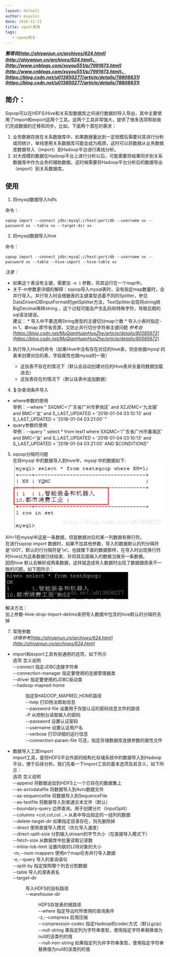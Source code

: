 ```yaml
---
layout: default
author: muyalei
date: 2018-12-21
title: sqool使用
tags:
   - sqoop相关
---
```



***整理自[http://shiyanjun.cn/archives/624.html](http://shiyanjun.cn/archives/624.html)、[http://www.cnblogs.com/xuyou551/p/7991973.html](http://www.cnblogs.com/xuyou551/p/7991973.html)、[https://blog.csdn.net/u013850277/article/details/78808631](https://blog.csdn.net/u013850277/article/details/78808631)***

## 简介：

Sqoop可以在HDFS/Hive和关系型数据库之间进行数据的导入导出，其中主要使用了import和export这两个工具。这两个工具非常强大，提供了很多选项帮助我们完成数据的迁移和同步。比如，下面两个潜在的需求：
  1. 业务数据存放在关系数据库中，如果数据量达到一定规模后需要对其进行分析或同统计，单纯使用关系数据库可能会成为瓶颈，这时可以将数据从业务数据库数据导入（import）到Hadoop平台进行离线分析。
  2. 对大规模的数据在Hadoop平台上进行分析以后，可能需要将结果同步到关系数据库中作为业务的辅助数据，这时候需要将Hadoop平台分析后的数据导出（export）到关系数据库。


## 使用

1. 将mysql数据导入hdfs

  命令：
  ```
  sqoop import --connect jdbc:mysql://host:port/db --username xx --password xx --table xx --target-dir xx
  ```

2. 将mysql数据导入hive

命令：
```
sqoop import --connect jdbc:mysql://host:port/db --username xx --password xx --table --hive-import --hive-table xx
```
*注意：*
   * 如果这个表没有主键，需要加 `-m 1` 参数，将其运行在一个map中。
   * 关于-m参数更详细的解释：sqoop导入mysql表时，没有指定map数量时，会并行导入。并行导入时会根据表的主键类型选着不同的Splitter，参见DataDrivenDBInputFormat的getSplitter方法，TextSplitter会现将string转BigDecimal再转string ，这个过程可能会产生乱码和特殊字符，导致后期的sql语法错误。<br/>
   建议：
    * 导入中不要选用String类型的主键切分map个数 
    * 导入小表时指定-m 1，单map 即节省资源，又防止并行切分字符串主键问题
   *参考自[https://blog.csdn.net/MuQianHuanHuoZhe/article/details/80585672](https://blog.csdn.net/MuQianHuanHuoZhe/article/details/80585672)*

3. 执行导入Hive的命令（如果Hive中没有存在对应的hive表，则会依据mysql 的表来创建对应的表，字段属性也跟mysql的一致）
   * 这张表不存在的情况下（默认会自动创建对应的Hive表并全量将数据加载进去）
   * 这张表存在的情况下（默认往表中追加数据）

4. 复杂查询条件导入
  * where参数的使用<br/>
  举例：--where " SXQMC='广东省广州市萝岗区' and XZJDMC='九龙镇' and BMC='女' and S_LAST_UPDATED > '2018-01-04 03:10:13'  and  S_LAST_UPDATED < '2018-01-04 03:21:00' " <br/>
  * query参数的使用<br/>
  举例：--query " select * from test1  where SXQMC='广东省广州市番禺区' and BMC='女' and S_LAST_UPDATED > '2018-01-04 03:10:13'  and  S_LAST_UPDATED < '2018-01-04 03:21:00'  AND \$CONDITIONS" 

5. sqoop分隔符问题<br/>
  在将mysql 中的数据导入到hive中，mysql 中的数据如下:<br/>
  ![2018-12-21-sqoop使用_图片1.png](https://github.com/muyalei/muyalei.github.io/blob/gh-pages/img/2018-12-21-sqoop%E4%BD%BF%E7%94%A8_%E5%9B%BE%E7%89%871.png)

  XH=1在mysql中这是一条数据，但是数据对应的某一列数据有换行符。<br/>
  在进行sqoop import 数据时，如果不加其他参数，导入的数据默认的列分隔符是’\001’，默认的行分隔符是’\n’。也就像下面的数据那样，在导入时出现换行符时hive以为这条数据已经结束，并将其后面输入的数据当做另一条数据。<br/> 
  因而hive 默认会解析成两条数据，这样就造成导入数据时出现了数据跟原表不一致的问题。如下图所示：<br/>
  ![2018-12-21-sqoop使用_图片2.png](https://github.com/muyalei/muyalei.github.io/blob/gh-pages/img/2018-12-21-sqoop%E4%BD%BF%E7%94%A8_%E5%9B%BE%E7%89%872.png)
  
  解决方法：<br/>
  加上参数–hive-drop-import-delims来把导入数据中包含的hive默认的分隔符去掉 <br/>
    

7. 常用参数<br/>
  *详情参考[http://shiyanjun.cn/archives/624.html](http://shiyanjun.cn/archives/624.html)*

  * import和export工具有些通用的选项，如下所示<br/>
  选项	                                     含义说明<br/>
  --connect <jdbc-uri>	                 指定JDBC连接字符串<br/>
  --connection-manager <class-name>	     指定要使用的连接管理器类<br/>
  --driver <class-name>	                 指定要使用的JDBC驱动类<br/>
  --hadoop-mapred-home <dir>	         指定$HADOOP_MAPRED_HOME路径<br/>
  --help	                             打印用法帮助信息<br/>
  --password-file	                     设置用于存放认证的密码信息文件的路径<br/>
  -P	                                 从控制台读取输入的密码<br/>
  --password <password>	                 设置认证密码<br/>
  --username <username>	                 设置认证用户名<br/>
  --verbose	                             打印详细的运行信息<br/>
  --connection-param-file <filename>	 可选，指定存储数据库连接参数的属性文件<br/>

  * 数据导入工具import<br/>
  import工具，是将HDFS平台外部的结构化存储系统中的数据导入到Hadoop平台，便于后续分析。我们先看一下import工具的基本选项及其含义，如下所示：<br/>
  选项	                              含义说明 <br/>
  --append	                       将数据追加到HDFS上一个已存在的数据集上<br/>
  --as-avrodatafile	               将数据导入到Avro数据文件<br/>
  --as-sequencefile	               将数据导入到SequenceFile<br/>
  --as-textfile	                   将数据导入到普通文本文件（默认）<br/>
  --boundary-query <statement>	   边界查询，用于创建分片（InputSplit）<br/>
  --columns <col,col,col…>	       从表中导出指定的一组列的数据<br/>
  --delete-target-dir	           如果指定目录存在，则先删除掉<br/>
  --direct	                       使用直接导入模式（优化导入速度）<br/>
  --direct-split-size <n>	       分割输入stream的字节大小（在直接导入模式下）<br/>
  --fetch-size <n>	               从数据库中批量读取记录数<br/>
  --inline-lob-limit <n>	       设置内联的LOB对象的大小<br/>
  -m,--num-mappers <n>	           使用n个map任务并行导入数据<br/>
  -e,--query <statement>           导入的查询语句<br/>
  --split-by <column-name>	       指定按照哪个列去分割数据<br/>
  --table <table-name>	           导入的源表表名<br/>
  --target-dir <dir>	           导入HDFS的目标路径<br/>
  --warehouse-dir <dir>	           HDFS存放表的根路径<br/>
  --where <where clause>	       指定导出时所使用的查询条件<br/>
  -z,--compress	                   启用压缩<br/>
  --compression-codec <c>	       指定Hadoop的codec方式（默认gzip）<br/>
  --null-string <null-string>	   果指定列为字符串类型，使用指定字符串替换值为null的该类列的值<br/>
  --null-non-string <null-string>  如果指定列为非字符串类型，使用指定字符串替换值为null的该类列的值<br/>
  
  













